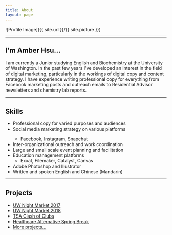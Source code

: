 ```yaml
---
title: About
layout: page
---
```

![Profile Image]({{ site.url }}/{{ site.picture }})

---
<h2>I'm Amber Hsu...</h2>

<p>I am currently a Junior studying English and Biochemistry at the University of Washington. In the past few years I've developed an interest in the field of digital marketing, particularly in the workings of digital copy and content strategy. I have experience writing professional copy for everything from Facebook marketing posts and outreach emails to Residential Advisor newsletters and chemistry lab reports.</p>

---
<h2>Skills</h2>

<ul class="skill-list">
	<li>Professional copy for varied purposes and audiences</li>
	<li>Social media marketing strategy on various platforms</li>
	<ul>
	<li>Facebook, Instagram, Snapchat</li>
	</ul>
	<li>Inter-organizational outreach and work coordination</li>
	<li>Large and small scale event planning and facilitation</li>
	<li>Education management platforms
	<ul>
	<li>Exxat, Filemaker, Catalyst, Canvas</li>
	</ul>
	<li>Adobe Photoshop and Illustrator</li>
	<li>Written and spoken English and Chinese (Mandarin)</li>
</ul>

---
<h2>Projects</h2>

<ul>
	<li><a href="https://amberhsuu.github.io/UW-Night-Market-2017/">UW Night Market 2017</a></li>
	<li><a href="https://amberhsuu.github.io/UW-Night-Market-2018/">UW Night Market 2018</a></li>
	<li><a href="https://amberhsuu.github.io/TSA-Clash-of-Clubs/">TSA Clash of Clubs</a></li>
	<li><a href="https://amberhsuu.github.io/HCASB/">Healthcare Alternative Spring Break</a></li>
	<li><a href="https://amberhsuu.github.io/projects/">More projects...</a></li>
</ul>
